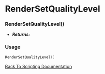 # RenderSetQualityLevel

### RenderSetQualityLevel()
- ***Returns:*** 

### Usage

```Lua
RenderSetQualityLevel()
```


[Back To Scripting Documentation](../README.md)

